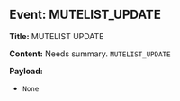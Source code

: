 ## Event: MUTELIST_UPDATE

**Title:** MUTELIST UPDATE

**Content:**
Needs summary.
`MUTELIST_UPDATE`

**Payload:**
- `None`